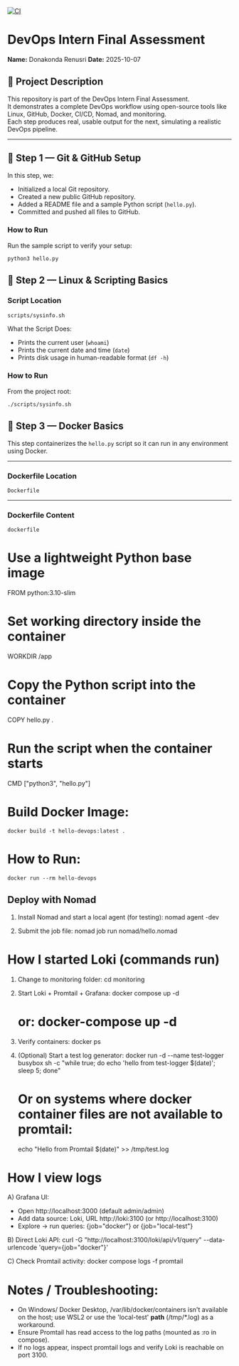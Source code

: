 [![CI](https://github.com/RenusriDonakonda/devops-intern-final/actions/workflows/ci.yml/badge.svg)](https://github.com/RenusriDonakonda/devops-intern-final/actions/workflows/ci.yml)

# DevOps Intern Final Assessment

**Name:** Donakonda Renusri 
**Date:** 2025-10-07

## 📘 Project Description
This repository is part of the DevOps Intern Final Assessment.  
It demonstrates a complete DevOps workflow using open-source tools like Linux, GitHub, Docker, CI/CD, Nomad, and monitoring.  
Each step produces real, usable output for the next, simulating a realistic DevOps pipeline.

---

## 🚀 Step 1 — Git & GitHub Setup
In this step, we:
- Initialized a local Git repository.
- Created a new public GitHub repository.
- Added a README file and a sample Python script (`hello.py`).
- Committed and pushed all files to GitHub.

### How to Run
Run the sample script to verify your setup:

`python3 hello.py`

## 🐚 Step 2 — Linux & Scripting Basics

### **Script Location**
`scripts/sysinfo.sh`

What the Script Does:
- Prints the current user (`whoami`)
- Prints the current date and time (`date`)
- Prints disk usage in human-readable format (`df -h`)

### How to Run
From the project root:

`./scripts/sysinfo.sh`



## 🐳 Step 3 — Docker Basics

This step containerizes the `hello.py` script so it can run in any environment using Docker.

---

### **Dockerfile Location**
`Dockerfile`

---

### **Dockerfile Content**
`dockerfile`
# Use a lightweight Python base image
FROM python:3.10-slim

# Set working directory inside the container
WORKDIR /app

# Copy the Python script into the container
COPY hello.py .

# Run the script when the container starts
CMD ["python3", "hello.py"]

# Build Docker Image:

`docker build -t hello-devops:latest .`

# How to Run:

`docker run --rm hello-devops`


## Deploy with Nomad

1. Install Nomad and start a local agent (for testing):
   nomad agent -dev

2. Submit the job file:
   nomad job run nomad/hello.nomad

# How I started Loki (commands run)
1) Change to monitoring folder:
   cd monitoring

2) Start Loki + Promtail + Grafana:
   docker compose up -d
   # or: docker-compose up -d

3) Verify containers:
   docker ps

4) (Optional) Start a test log generator:
   docker run -d --name test-logger busybox sh -c "while true; do echo 'hello from test-logger $(date)'; sleep 5; done"
   # Or on systems where docker container files are not available to promtail:
   echo "Hello from Promtail $(date)" >> /tmp/test.log

# How I view logs
A) Grafana UI:
   - Open http://localhost:3000 (default admin/admin)
   - Add data source: Loki, URL http://loki:3100 (or http://localhost:3100)
   - Explore → run queries: {job="docker"} or {job="local-test"}

B) Direct Loki API:
   curl -G "http://localhost:3100/loki/api/v1/query" --data-urlencode 'query={job="docker"}'

C) Check Promtail activity:
   docker compose logs -f promtail

# Notes / Troubleshooting:
- On Windows/ Docker Desktop, /var/lib/docker/containers isn't available on the host; use WSL2 or use the 'local-test' __path__ (/tmp/*.log) as a workaround.
- Ensure Promtail has read access to the log paths (mounted as :ro in compose).
- If no logs appear, inspect promtail logs and verify Loki is reachable on port 3100.
